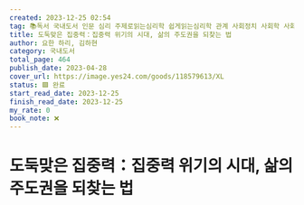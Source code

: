 ```yaml
---
created: 2023-12-25 02:54
tag: 📚독서 국내도서 인문 심리 주제로읽는심리학 쉽게읽는심리학 관계 사회정치 사회학 사회학일반
title: 도둑맞은 집중력：집중력 위기의 시대, 삶의 주도권을 되찾는 법
author: 요한 하리, 김하현
category: 국내도서
total_page: 464
publish_date: 2023-04-28
cover_url: https://image.yes24.com/goods/118579613/XL
status: 🟩 완료
start_read_date: 2023-12-25
finish_read_date: 2023-12-25
my_rate: 0
book_note: ❌
---
```


# 도둑맞은 집중력：집중력 위기의 시대, 삶의 주도권을 되찾는 법

